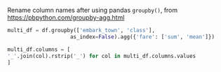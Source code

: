 Rename column names after using pandas `groupby()`, from https://pbpython.com/groupby-agg.html
```python
multi_df = df.groupby(['embark_town', 'class'],
                    as_index=False).agg({'fare': ['sum', 'mean']})

multi_df.columns = [
'_'.join(col).rstrip('_') for col in multi_df.columns.values
]
```
